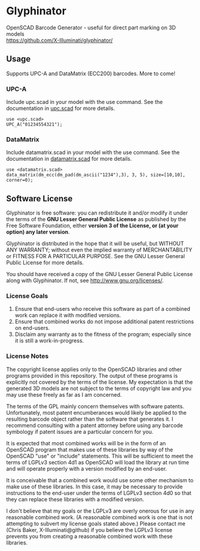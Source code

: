 # Glyphinator
OpenSCAD Barcode Generator - useful for direct part marking on 3D models  
https://github.com/X-Illuminati/glyphinator/

## Usage
Supports UPC-A and DataMatrix (ECC200) barcodes. More to come!

### UPC-A
Include upc.scad in your model with the use command.
See the documentation in [upc.scad](upc.scad) for more details.
```
use <upc.scad>
UPC_A("01234554321");
```

### DataMatrix
Include datamatrix.scad in your model with the use command.
See the documentation in [datamatrix.scad](datamatrix.scad) for more details.
```
use <datamatrix.scad>
data_matrix(dm_ecc(dm_pad(dm_ascii("1234"),3), 3, 5), size=[10,10], corner=0);
```

## Software License
Glyphinator is free software: you can redistribute it and/or modify
it under the terms of the **GNU Lesser General Public License** as published by
the Free Software Foundation, either **version 3 of the License, or
(at your option) any later version**.

Glyphinator is distributed in the hope that it will be useful,
but WITHOUT ANY WARRANTY; without even the implied warranty of
MERCHANTABILITY or FITNESS FOR A PARTICULAR PURPOSE.  See the
GNU Lesser General Public License for more details.

You should have received a copy of the GNU Lesser General Public License
along with Glyphinator.  If not, see <http://www.gnu.org/licenses/>.

### License Goals
1. Ensure that end-users who receive this software as part of a combined work
   can replace it with modified versions.
2. Ensure that combined works do not impose additional patent restrictions on
   end-users.
3. Disclaim any warranty as to the fitness of the program; especially since it
   is still a work-in-progress.

### License Notes
The copyright license applies only to the OpenSCAD libraries and other programs
provided in this repository. The output of these programs is explicitly not
covered by the terms of the license.
My expectation is that the generated 3D models are not subject to the terms of
copyright law and you may use these freely as far as I am concerned.

The terms of the GPL mainly concern themselves with software patents.
Unfortunately, most patent encumberances would likely be applied to the
resulting barcode object rather than the software that generates it.
I recommend consulting with a patent attorney before using any barcode
symbology if patent issues are a particular concern for you.

It is expected that most combined works will be in the form of an OpenSCAD
program that makes use of these libraries by way of the OpenSCAD "use" or
"include" statements. This will be sufficient to meet the terms of LGPLv3
section 4d1 as OpenSCAD will load the library at run time and will operate
properly with a version modified by an end-user.

It is conceivable that a combined work would use some other mechanism to make
use of these libraries. In this case, it may be necessary to provide
instructions to the end-user under the terms of LGPLv3 section 4d0 so that they
can replace these libraries with a modified version.

I don't believe that my goals or the LGPLv3 are overly onerous for use in any
reasonable combined work. (A reasonable combined work is one that is not
attempting to subvert my license goals stated above.) 
Please contact me (Chris Baker, X-Illuminati@github) if you believe the LGPLv3
license prevents you from creating a reasonable combined work with these
libraries.
